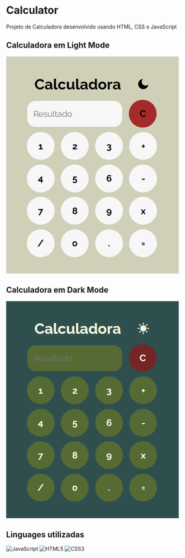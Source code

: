 # Calculator
Projeto de Calculadora desenvolvido usando HTML, CSS e JavaScript

## Calculadora em Light Mode
<img src="./images/light.png" alt="Light Mode">

## Calculadora em Dark Mode
<img src="./images/dark.png" alt="Dark Mode">

## Linguages utilizadas
![JavaScript](https://img.shields.io/badge/JavaScript-F7DF1E?style=for-the-badge&logo=javascript&logoColor=black)
![HTML5](https://img.shields.io/badge/HTML5-E34F26?style=for-the-badge&logo=html5&logoColor=white)
![CSS3](https://img.shields.io/badge/CSS3-1572B6?style=for-the-badge&logo=css3&logoColor=white)